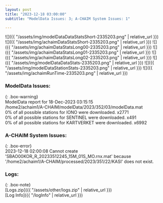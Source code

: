 ```yaml
---
layout: post
title: "2023-12-18 03:00:00"
subtitle: "ModelData Issues: 3; A-CHAIM System Issues: 1"

---
```


![]({{ "/assets/img/modelDataDataStatsShort-2335203.png" | relative_url }})
![]({{ "/assets/img/achaimDataStatsShort-2335203.png" | relative_url }})
![]({{ "/assets/img/achaimDataStatsLong00-2335203.png" | relative_url }})
![]({{ "/assets/img/achaimDataStatsLong01-2335203.png" | relative_url }})
![]({{ "/assets/img/achaimDataStatsLong02-2335203.png" | relative_url }})
![]({{ "/assets/img/modelDataDataStats-2335203.png" | relative_url }})
![]({{ "/assets/img/modelDataStationStats-2335203.png" | relative_url }})
![]({{ "/assets/img/achaimRunTime-2335203.png" | relative_url }})


### ModelData Issues:  
  
{: .box-warning}  
 ModelData report for 18-Dec-2023 03:15:15   
 /home2/achaim1/A-CHAIM/modelData/2023/352/03/modelData.mat   
 0% of all possible stations for IONO were downloaded. x2771   
 0% of all possible stations for SENTINEL were downloaded. x491   
 0% of all possible stations for KARTVERKET were downloaded. x6992   
  
### A-CHAIM System Issues:  
  
{: .box-error}  
2023-12-18 02:00:08 Cannot create 'SBAO00KOR_R_20233512245_15M_01S_MO.rnx.mat' because '/home2/achaim1/A-CHAIM/processed/2023/351/22/KASI' does not exist.  

### Logs:  
  
{: .box-note}  
[Logs.zip]({{ "/assets/other/logs.zip" | relative_url }})  
[Log Info]({{ "/logInfo" | relative_url }})  
